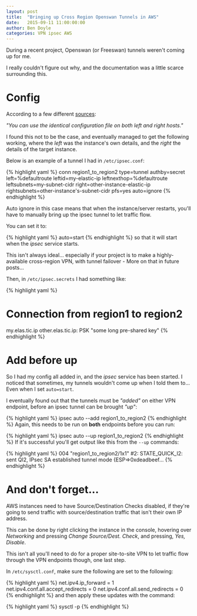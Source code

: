 ```yaml
---
layout: post
title:  "Bringing up Cross Region Openswan Tunnels in AWS"
date:   2015-09-11 11:00:00:00
author: Ben Doyle
categories: VPN ipsec AWS
---
```

During a recent project, Openswan (or Freeswan) tunnels weren't coming up for me.

I really couldn't figure out why, and the documentation was a little scarce surrounding this.


# Config
According to a few different [sources](https://access.redhat.com/documentation/en-US/Red_Hat_Enterprise_Linux/6/html/Security_Guide/Host-To-Host_VPN_Using_Openswan.html#Verify_Host-To-Host_VPN_Using_Openswan):

*"You can use the identical configuration file on both left and right hosts."*

I found this not to be the case, and eventually managed to get the following working, where the *left* was the instance's own details, and the *right* the details of the target instance.

Below is an example of a tunnel I had in `/etc/ipsec.conf`:

{% highlight yaml %}
conn region1_to_region2
        type=tunnel
        authby=secret
        left=%defaultroute
        leftid=my-elastic-ip
        leftnexthop=%defaultroute
        leftsubnets=my-subnet-cidr
        right=other-instance-elastic-ip
        rightsubnets=other-instance's-subnet-cidr
        pfs=yes
        auto=ignore
{% endhighlight %}

Auto ignore in this case means that when the instance/server restarts, you'll have to manually bring up the ipsec tunnel to let traffic flow.

You can set it to:

{% highlight yaml %}
auto=start
{% endhighlight %}
so that it will start when the *ipsec* service starts. 

This isn't always ideal... especially if your project is to make a highly-available cross-region VPN, with tunnel failover - More on that in future posts...


Then, in `/etc/ipsec.secrets` I had something like:

{% highlight yaml %}
# Connection from region1 to region2
my.elas.tic.ip other.elas.tic.ip: PSK "some long pre-shared key"
{% endhighlight %}


# Add before up
So I had my config all added in, and the *ipsec* service has been started.
I noticed that sometimes, my tunnels wouldn't come up when I told them to...
Even when I set `auto=start`. 

I eventually found out that the tunnels must be *"added"* on either VPN endpoint, before an ipsec tunnel can be brought *"up"*:

{% highlight yaml %}
ipsec auto --add region1_to_region2
{% endhighlight %}
Again, this needs to be run on **both** endpoints before you can run:

{% highlight yaml %}
ipsec auto --up region1_to_region2
{% endhighlight %}
If it's successful you'll get output like this from the `--up` commands:

{% highlight yaml %}
004 "region1_to_region2/1x1" #2: STATE_QUICK_I2: sent QI2, IPsec SA established tunnel mode {ESP=>0xdeadbeef...
{% endhighlight %}


# And don't forget...
AWS instances need to have Source/Destination Checks disabled, if they're going to send traffic with source/destination traffic that isn't their own IP address.

This can be done by right clicking the instance in the console, hovering over *Networking* and pressing *Change Source/Dest. Check*, and pressing, *Yes, Disable*.

This isn't all you'll need to do for a proper site-to-site VPN to let traffic flow through the VPN endpoints though, one last step.

In `/etc/sysctl.conf`, make sure the following are set to the following:

{% highlight yaml %}
net.ipv4.ip_forward = 1
net.ipv4.conf.all.accept_redirects = 0
net.ipv4.conf.all.send_redirects = 0
{% endhighlight %}
and then apply these updates with the command:

{% highlight yaml %}
sysctl -p
{% endhighlight %}